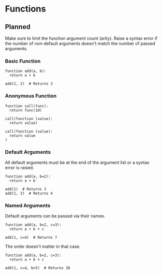 # Functions

## Planned
Make sure to limit the function argument count (arity). Raise a syntax error if the number of non-default arguments doesn't match the number of passed arguments.

### Basic Function
```
function add(a, b):
  return a + b

add(1, 2)  # Returns 3
```

### Anonymous Function
<!-- Todo: rethink syntax https://nim-lang.org/docs/manual.html#procedures-anonymous-procs -->
```
function call(func):
  return func(10)

call(function (value):
  return value)

call(function (value):
  return value
)
```

### Default Arguments
All default arguments must be at the end of the argument list or a syntax error is raised.
```
function add(a, b=2):
  return a + b

add(1)  # Returns 3
add(1, 3)  # Returns 4
```

### Named Arguments
Default arguments can be passed via their names.
```
function add(a, b=2, c=3):
  return a + b + c

add(1, c=4)  # Returns 7
```

The order doesn't matter in that case.
```
function add(a, b=2, c=3):
  return a + b + c

add(1, c=4, b=5)  # Returns 10
```
